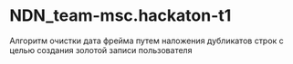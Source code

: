 # NDN_team-msc.hackaton-t1
Алгоритм очистки дата фрейма путем наложения дубликатов строк с целью создания золотой записи пользователя
